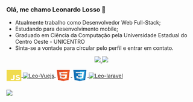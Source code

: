 ### Olá, me chamo Leonardo Losso 👋
- Atualmente trabalho como Desenvolvedor Web Full-Stack;
- Estudando para desenvolvimento mobile;
- Graduado em Ciência da Computação pela Universidade Estadual do Centro Oeste - UNICENTRO
- Sinta-se a vontade para circular pelo perfil e entrar em contato.

<div align="center">
  <a href="https://github.com/LossoLeo">
<img height="180em" src="https://github-readme-stats.vercel.app/api?username=LossoLeo&show_icons=true&theme=tokyonight&include_all_commits=true&count_private=true"/>
<img height="180em" src="https://github-readme-stats.vercel.app/api/top-langs/?username=LossoLeo&layout=compact&langs_count=7&theme=tokyonight"/>
</div>

<div style="display: inline_block"><br>
<img align="center" alt="Leo-Js" height="30" width="40" src="https://raw.githubusercontent.com/devicons/devicon/master/icons/javascript/javascript-plain.svg">
<img align="center" alt="Leo-Vuejs" height="30" width="40" src="https://cdn.jsdelivr.net/gh/devicons/devicon/icons/vuejs/vuejs-plain.svg">
<img align="center" alt="Leo-HTML" height="30" width="40" src="https://raw.githubusercontent.com/devicons/devicon/master/icons/html5/html5-original.svg">
<img align="center" alt="Leo-CSS" height="30" width="40" src="https://raw.githubusercontent.com/devicons/devicon/master/icons/css3/css3-original.svg">
<img align="center" alt="Leo-laravel" height="30" width="40" src="https://cdn.jsdelivr.net/gh/devicons/devicon/icons/laravel/laravel-plain.svg">
                    
</div>

###

<div>
<a href="https://www.linkedin.com/in/leonardo-westephal-losso-b4257920b/" target="_blank"><img src="https://img.shields.io/badge/-LinkedIn-%230077B5?style=for-the-badge&logo=linkedin&logoColor=white" target="_blank"></a> 
</div>
